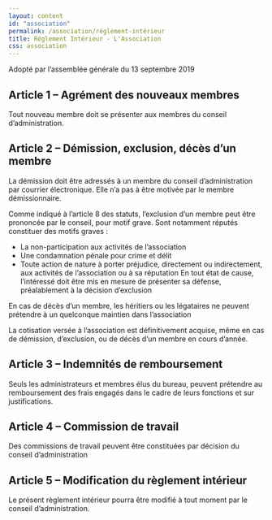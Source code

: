 ```yaml
---
layout: content
id: "association"
permalink: /association/réglement-intérieur
title: Réglement Intérieur - L'Association
css: association
---
```


Adopté par l’assemblée générale du 13 septembre 2019 

## Article 1 – Agrément des nouveaux membres 

Tout nouveau membre doit se présenter aux membres du conseil d’administration. 

## Article 2 – Démission, exclusion, décès d’un membre 

La démission doit être adressés à un membre du conseil d’administration par courrier électronique. Elle n’a pas à être motivée par le membre démissionnaire.  

Comme indiqué à l’article 8 des statuts, l’exclusion d’un membre peut être prononcée par le conseil, pour motif grave. Sont notamment réputés constituer des motifs graves : 

- La non-participation aux activités de l’association 
- Une condamnation pénale pour crime et délit 
- Toute action de nature à porter préjudice, directement ou indirectement, aux activités de l’association ou à sa réputation En tout état de cause, l’intéressé doit être mis en mesure de présenter sa défense, préalablement à la décision d’exclusion 

En cas de décès d’un membre, les héritiers ou les légataires ne peuvent prétendre à un quelconque maintien dans l’association 
 
La cotisation versée à l’association est définitivement acquise, même en cas de démission, d’exclusion, ou de décès d’un membre en cours d’année. 

## Article 3 – Indemnités de remboursement 

Seuls les administrateurs et membres élus du bureau, peuvent prétendre au remboursement des frais engagés dans le cadre de leurs fonctions et sur justifications. 

## Article 4 – Commission de travail 

Des commissions de travail peuvent être constituées par décision du conseil d’administration 

## Article 5 – Modification du règlement intérieur

Le présent règlement intérieur pourra être modifié à tout moment par le conseil d’administration. 